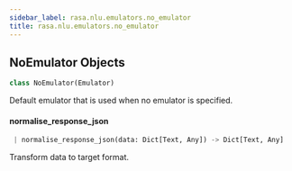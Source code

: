 ```yaml
---
sidebar_label: rasa.nlu.emulators.no_emulator
title: rasa.nlu.emulators.no_emulator
---
```


## NoEmulator Objects

```python
class NoEmulator(Emulator)
```

Default emulator that is used when no emulator is specified.

#### normalise\_response\_json

```python
 | normalise_response_json(data: Dict[Text, Any]) -> Dict[Text, Any]
```

Transform data to target format.


